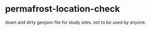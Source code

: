 permafrost-location-check
=========================

down and dirty geojson file for study sites. not to be used by anyone.
